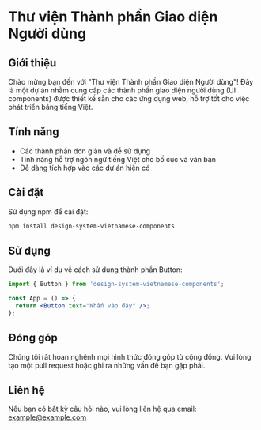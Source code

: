 # Thư viện Thành phần Giao diện Người dùng

## Giới thiệu
Chào mừng bạn đến với "Thư viện Thành phần Giao diện Người dùng"! Đây là một dự án nhằm cung cấp các thành phần giao diện người dùng (UI components) được thiết kế sẵn cho các ứng dụng web, hỗ trợ tốt cho việc phát triển bằng tiếng Việt.

## Tính năng
- Các thành phần đơn giản và dễ sử dụng
- Tính năng hỗ trợ ngôn ngữ tiếng Việt cho bố cục và văn bản
- Dễ dàng tích hợp vào các dự án hiện có

## Cài đặt
Sử dụng npm để cài đặt:
```bash
npm install design-system-vietnamese-components
```

## Sử dụng
Dưới đây là ví dụ về cách sử dụng thành phần Button:
```jsx
import { Button } from 'design-system-vietnamese-components';

const App = () => {
  return <Button text="Nhấn vào đây" />;
};
```

## Đóng góp
Chúng tôi rất hoan nghênh mọi hình thức đóng góp từ cộng đồng. Vui lòng tạo một pull request hoặc ghi ra những vấn đề bạn gặp phải.

## Liên hệ
Nếu bạn có bất kỳ câu hỏi nào, vui lòng liên hệ qua email: example@example.com
